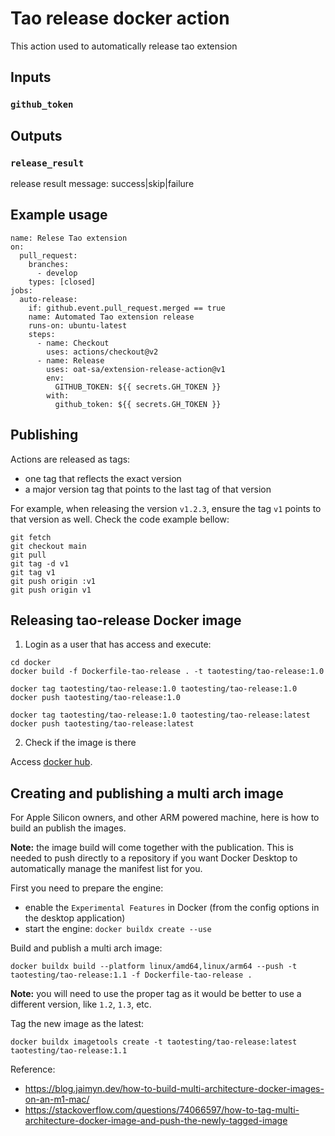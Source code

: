 # Tao release docker action

This action used to automatically release tao extension

## Inputs

### `github_token`

## Outputs

### `release_result`

release result message: success|skip|failure

## Example usage

```
name: Relese Tao extension
on:
  pull_request:
    branches:
      - develop
    types: [closed]
jobs:
  auto-release:
    if: github.event.pull_request.merged == true
    name: Automated Tao extension release
    runs-on: ubuntu-latest
    steps:
      - name: Checkout
        uses: actions/checkout@v2
      - name: Release
        uses: oat-sa/extension-release-action@v1
        env:
          GITHUB_TOKEN: ${{ secrets.GH_TOKEN }}
        with:
          github_token: ${{ secrets.GH_TOKEN }}
```

## Publishing

Actions are released as tags:

-   one tag that reflects the exact version
-   a major version tag that points to the last tag of that version

For example, when releasing the version `v1.2.3`, ensure the tag `v1` points to that version as well.
Check the code example bellow:

```shell
git fetch
git checkout main
git pull
git tag -d v1
git tag v1
git push origin :v1
git push origin v1
```

## Releasing tao-release Docker image

1. Login as a user that has access and execute:

```shell
cd docker
docker build -f Dockerfile-tao-release . -t taotesting/tao-release:1.0

docker tag taotesting/tao-release:1.0 taotesting/tao-release:1.0
docker push taotesting/tao-release:1.0

docker tag taotesting/tao-release:1.0 taotesting/tao-release:latest
docker push taotesting/tao-release:latest
```

2. Check if the image is there

Access [docker hub](https://hub.docker.com/repository/docker/taotesting/tao-release).

## Creating and publishing a multi arch image

For Apple Silicon owners, and other ARM powered machine, here is how to build an publish the images.

**Note:** the image build will come together with the publication. This is needed to push directly to a repository if you want Docker Desktop to automatically manage the manifest list for you.

First you need to prepare the engine:

-   enable the `Experimental Features` in Docker (from the config options in the desktop application)
-   start the engine: `docker buildx create --use`

Build and publish a multi arch image:

```
docker buildx build --platform linux/amd64,linux/arm64 --push -t taotesting/tao-release:1.1 -f Dockerfile-tao-release .
```

**Note:** you will need to use the proper tag as it would be better to use a different version, like `1.2`, `1.3`, etc.

Tag the new image as the latest:

```
docker buildx imagetools create -t taotesting/tao-release:latest taotesting/tao-release:1.1
```

Reference:

-   https://blog.jaimyn.dev/how-to-build-multi-architecture-docker-images-on-an-m1-mac/
-   https://stackoverflow.com/questions/74066597/how-to-tag-multi-architecture-docker-image-and-push-the-newly-tagged-image
